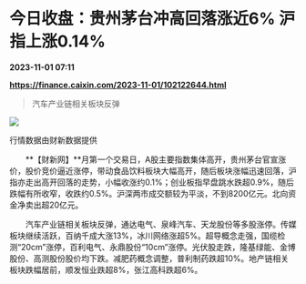 # 今日收盘：贵州茅台冲高回落涨近6% 沪指上涨0.14%

**2023-11-01 07:11**

**https://finance.caixin.com/2023-11-01/102122644.html**

> 汽车产业链相关板块反弹

  

![](https://img.caixin.com/2023-11-01/169882226178131_840_560.png)

行情数据由财新数据提供

  

　　**【财新网】**月第一个交易日，A股主要指数集体高开，贵州茅台官宣涨价，股价竞价逼近涨停，带动食品饮料板块大幅高开，随后板块涨幅迅速回落，沪指亦走出高开回落的走势，小幅收涨约0.1%；创业板指早盘跳水跌超0.9%，随后跌幅有所收窄，收跌约0.5%。沪深两市成交额较为平淡，不到8200亿元。北向资金净卖出超20亿元。

　　汽车产业链相关板块反弹，通达电气、泉峰汽车、天龙股份等多股涨停。传媒板块继续活跃，百纳千成大涨13%，冰川网络涨超5%。超导概念走强，国缆检测“20cm”涨停，百利电气、永鼎股份“10cm”涨停。光伏股走跌，隆基绿能、金博股份、高测股份股价均下跌。减肥药概念调整，普利制药跌超10%。地产链相关板块跌幅居前，顺发恒业跌超8%，张江高科跌超6%。